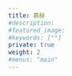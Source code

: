 ```yaml
---
title: 慕赫
#description: 
#featured_image: 
#keywords: [""]
private: true
weight: 2
#menus: "main"
---
```

